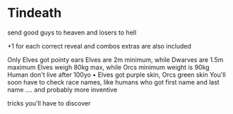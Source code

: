 # Tindeath

send good guys to heaven and losers to hell

+1 for each correct reveal and combos extras are also included

Only Elves got pointy ears
Elves are 2m minimum, while
Dwarves are 1.5m maximum
Elves weigh 80kg max, while Orcs
minimum weight is 90kg
Human don't live after 100yo • Elves got purple skin, Orcs green skin
You'll soon have to check race names, like humans who got first name and last name
.... and probably more inventive

tricks you'll have to discover


